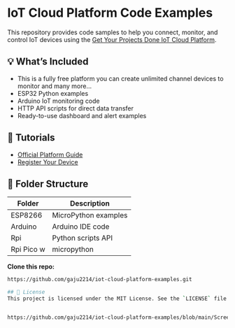 # IoT Cloud Platform Code Examples

This repository provides code samples to help you connect, monitor, and control IoT devices using the [Get Your Projects Done IoT Cloud Platform](https://getyourprojectdone.in/iot_platform/).
## 💡 What’s Included
- This is a fully free platform you   can create unlimited channel        devices to monitor and many more...
- ESP32 Python examples
- Arduino IoT monitoring code
- HTTP API scripts for direct data transfer
- Ready-to-use dashboard and alert examples

## 📘 Tutorials
- [Official Platform Guide](https://getyourprojectdone.in/iot_platform/iot_code_examples.html)
- [Register Your Device](https://getyourprojectdone.in/iot_platform/register.php)


## 📂 Folder Structure

| Folder | Description |
|--------|-------------|
| ESP8266  | MicroPython examples |
| Arduino | Arduino IDE code |
| Rpi | Python scripts API |
Rpi Pico w | micropython


 **Clone this repo:**
   ```bash
   https://github.com/gaju2214/iot-cloud-platform-examples.git

## 🔗 License
This project is licensed under the MIT License. See the `LICENSE` file for more info.


https://github.com/gaju2214/iot-cloud-platform-examples/blob/main/Screenshot%20from%202025-06-24%2016-36-37.png
